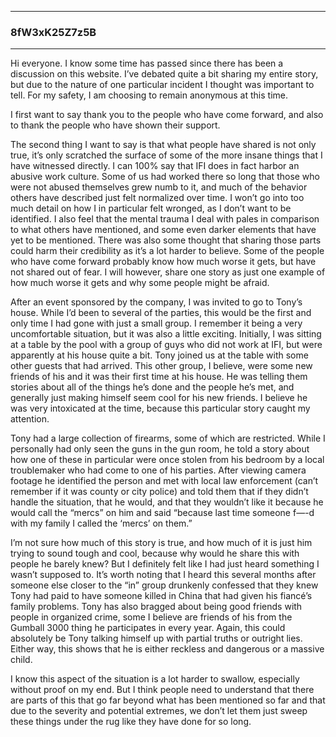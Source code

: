 <hr>

### 8fW3xK25Z7z5B
<hr>

Hi everyone. I know some time has passed since there has been a discussion on this website. I’ve debated quite a bit sharing my entire story, but due to the nature of one particular incident I thought was important to tell. For my safety, I am choosing to remain anonymous at this time.

I first want to say thank you to the people who have come forward, and also to thank the people who have shown their support.

The second thing I want to say is that what people have shared is not only true, it’s only scratched the surface of some of the more insane things that I have witnessed directly. I can 100% say that IFI does in fact harbor an abusive work culture. Some of us had worked there so long that those who were not abused themselves grew numb to it, and much of the behavior others have described just felt normalized over time. I won’t go into too much detail on how I in particular felt wronged, as I don’t want to be identified. I also feel that the mental trauma I deal with pales in comparison to what others have mentioned, and some even darker elements that have yet to be mentioned. There was also some thought that sharing those parts could harm their credibility as it’s a lot harder to believe. Some of the people who have come forward probably know how much worse it gets, but have not shared out of fear. I will however, share one story as just one example of how much worse it gets and why some people might be afraid.

After an event sponsored by the company, I was invited to go to Tony’s house. While I’d been to several of the parties, this would be the first and only time I had gone with just a small group. I remember it being a very uncomfortable situation, but it was also a little exciting. Initially, I was sitting at a table by the pool with a group of guys who did not work at IFI, but were apparently at his house quite a bit. Tony joined us at the table with some other guests that had arrived. This other group, I believe, were some new friends of his and it was their first time at his house. He was telling them stories about all of the things he’s done and the people he’s met, and generally just making himself seem cool for his new friends. I believe he was very intoxicated at the time, because this particular story caught my attention.

Tony had a large collection of firearms, some of which are restricted. While I personally had only seen the guns in the gun room, he told a story about how one of these in particular were once stolen from his bedroom by a local troublemaker who had come to one of his parties. After viewing camera footage he identified the person and met with local law enforcement (can’t remember if it was county or city police) and told them that if they didn’t handle the situation, that he would, and that they wouldn’t like it because he would call the “mercs” on him and said “because last time someone f—-d with my family I called the ‘mercs’ on them.”

I’m not sure how much of this story is true, and how much of it is just him trying to sound tough and cool, because why would he share this with people he barely knew? But I definitely felt like I had just heard something I wasn’t supposed to. It’s worth noting that I heard this several months after someone else closer to the “in” group drunkenly confessed that they knew Tony had paid to have someone killed in China that had given his fiancé’s family problems. Tony has also bragged about being good friends with people in organized crime, some I believe are friends of his from the Gumball 3000 thing he participates in every year. Again, this could absolutely be Tony talking himself up with partial truths or outright lies. Either way, this shows that he is either reckless and dangerous or a massive child.

I know this aspect of the situation is a lot harder to swallow, especially without proof on my end. But I think people need to understand that there are parts of this that go far beyond what has been mentioned so far and that due to the severity and potential extremes, we don’t let them just sweep these things under the rug like they have done for so long.

